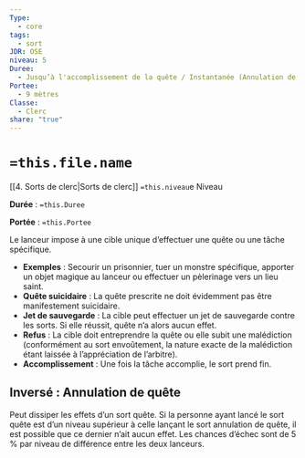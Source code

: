```yaml
---
Type:
  - core
tags:
  - sort
JDR: OSE
niveau: 5
Duree:
  - Jusqu’à l'accomplissement de la quête / Instantanée (Annulation de quête)
Portee:
  - 9 mètres
Classe:
  - Clerc
share: "true"
---
```

# `=this.file.name`  

[[4. Sorts de clerc|Sorts de clerc]] `=this.niveau`e Niveau

**Durée** : `=this.Duree` 

**Portée** : `=this.Portee`

Le lanceur impose à une cible unique d’effectuer une quête ou une tâche spécifique.

- **Exemples** : Secourir un prisonnier, tuer un monstre spécifique, apporter un objet magique au lanceur ou effectuer un pèlerinage vers un lieu saint.
- **Quête suicidaire** : La quête prescrite ne doit évidemment pas être manifestement suicidaire.
- **Jet de sauvegarde** : La cible peut effectuer un jet de sauvegarde contre les sorts. Si elle réussit, quête n’a alors aucun effet.
- **Refus** : La cible doit entreprendre la quête ou elle subit une malédiction (conformément au sort envoûtement, la nature exacte de la malédiction étant laissée à l’appréciation de l’arbitre).
- **Accomplissement** : Une fois la tâche accomplie, le sort prend fin.

## Inversé : Annulation de quête

Peut dissiper les effets d’un sort quête. Si la personne ayant lancé le sort quête est d’un niveau supérieur à celle lançant le sort annulation de quête, il est possible que ce dernier n’ait aucun effet. Les chances d’échec sont de 5 % par niveau de différence entre les deux lanceurs.